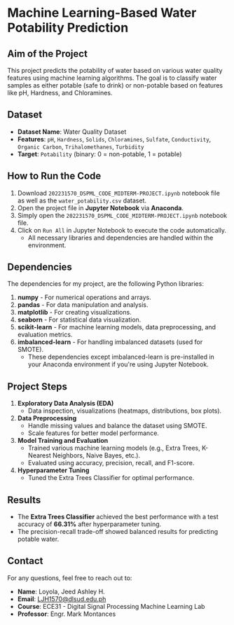 # Machine Learning-Based Water Potability Prediction

## Aim of the Project
This project predicts the potability of water based on various water quality features using machine learning algorithms. The goal is to classify water samples as either potable (safe to drink) or non-potable based on features like pH, Hardness, and Chloramines.

## Dataset
- **Dataset Name**: Water Quality Dataset
- **Features**: `pH`, `Hardness`, `Solids`, `Chloramines`, `Sulfate`, `Conductivity`, `Organic Carbon`, `Trihalomethanes`, `Turbidity`
- **Target**: `Potability` (binary: 0 = non-potable, 1 = potable)

## How to Run the Code
1. Download `202231570_DSPML_CODE_MIDTERM-PROJECT.ipynb` notebook file as well as the `water_potability.csv` dataset.
2. Open the project file in **Jupyter Notebook** via **Anaconda**.
3. Simply open the `202231570_DSPML_CODE_MIDTERM-PROJECT.ipynb` notebook file.
4. Click on `Run All` in Jupyter Notebook to execute the code automatically.
   - All necessary libraries and dependencies are handled within the environment.

## Dependencies
The dependencies for my project, are the following Python libraries:

1. **numpy** - For numerical operations and arrays.
2. **pandas** - For data manipulation and analysis.
3. **matplotlib** - For creating visualizations.
4. **seaborn** - For statistical data visualization.
5. **scikit-learn** - For machine learning models, data preprocessing, and evaluation metrics.
6. **imbalanced-learn** - For handling imbalanced datasets (used for SMOTE).
   - These dependencies except imbalanced-learn is pre-installed in your Anaconda environment if you're using Jupyter Notebook.

## Project Steps
1. **Exploratory Data Analysis (EDA)**
   - Data inspection, visualizations (heatmaps, distributions, box plots).
2. **Data Preprocessing**
   - Handle missing values and balance the dataset using SMOTE.
   - Scale features for better model performance.
3. **Model Training and Evaluation**
   - Trained various machine learning models (e.g., Extra Trees, K-Nearest Neighbors, Naive Bayes, etc.).
   - Evaluated using accuracy, precision, recall, and F1-score.
4. **Hyperparameter Tuning**
   - Tuned the Extra Trees Classifier for optimal performance.

## Results
- The **Extra Trees Classifier** achieved the best performance with a test accuracy of **66.31%** after hyperparameter tuning.
- The precision-recall trade-off showed balanced results for predicting potable water.

## Contact
For any questions, feel free to reach out to:

- **Name**: Loyola, Jeed Ashley H.
- **Email**: LJH1570@dlsud.edu.ph
- **Course**: ECE31 - Digital Signal Processing Machine Learning Lab
- **Professor**: Engr. Mark Montances
